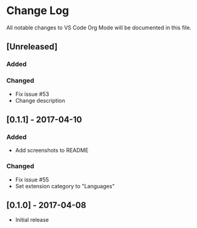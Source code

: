 # Change Log
All notable changes to VS Code Org Mode will be documented in this file.

## [Unreleased]
### Added
### Changed
- Fix issue #53
- Change description

## [0.1.1] - 2017-04-10
### Added
- Add screenshots to README
### Changed
- Fix issue #55
- Set extension category to "Languages"

## [0.1.0] - 2017-04-08
- Initial release
